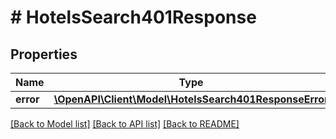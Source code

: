 # # HotelsSearch401Response

## Properties

Name | Type | Description | Notes
------------ | ------------- | ------------- | -------------
**error** | [**\OpenAPI\Client\Model\HotelsSearch401ResponseError**](HotelsSearch401ResponseError.md) |  | [optional]

[[Back to Model list]](../../README.md#models) [[Back to API list]](../../README.md#endpoints) [[Back to README]](../../README.md)
